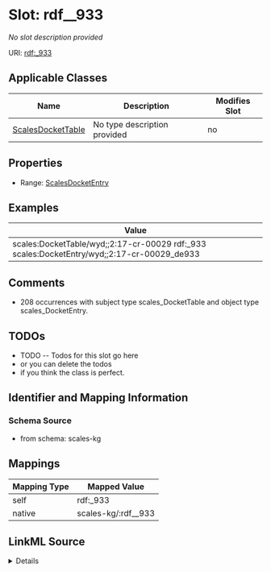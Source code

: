 

# Slot: rdf__933


_No slot description provided_





URI: [rdf:_933](http://www.w3.org/1999/02/22-rdf-syntax-ns#_933)



<!-- no inheritance hierarchy -->





## Applicable Classes

| Name | Description | Modifies Slot |
| --- | --- | --- |
| [ScalesDocketTable](../classes/ScalesDocketTable.md) | No type description provided |  no  |







## Properties

* Range: [ScalesDocketEntry](../classes/ScalesDocketEntry.md)






## Examples

| Value |
| --- |
| scales:DocketTable/wyd;;2:17-cr-00029 rdf:_933 scales:DocketEntry/wyd;;2:17-cr-00029_de933 |

## Comments

* 208 occurrences with subject type scales_DocketTable and object type scales_DocketEntry.

## TODOs

* TODO -- Todos for this slot go here
* or you can delete the todos
* if you think the class is perfect.

## Identifier and Mapping Information







### Schema Source


* from schema: scales-kg




## Mappings

| Mapping Type | Mapped Value |
| ---  | ---  |
| self | rdf:_933 |
| native | scales-kg/:rdf__933 |




## LinkML Source

<details>
```yaml
name: rdf__933
description: No slot description provided
todos:
- TODO -- Todos for this slot go here
- or you can delete the todos
- if you think the class is perfect.
comments:
- 208 occurrences with subject type scales_DocketTable and object type scales_DocketEntry.
examples:
- value: scales:DocketTable/wyd;;2:17-cr-00029 rdf:_933 scales:DocketEntry/wyd;;2:17-cr-00029_de933
from_schema: scales-kg
rank: 1000
slot_uri: rdf:_933
alias: rdf__933
domain_of:
- scales_DocketTable
range: scales_DocketEntry

```
</details>